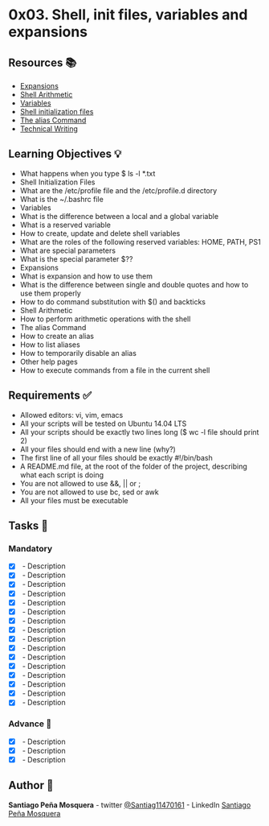 # 0x03. Shell, init files, variables and expansions
## Resources :books:

* [Expansions](./)
* [Shell Arithmetic](./)
* [Variables](./)
* [Shell initialization files](./)
* [The alias Command](./)
* [Technical Writing](./)

## Learning Objectives :bulb:
* What happens when you type $ ls -l *.txt
* Shell Initialization Files
* What are the /etc/profile file and the /etc/profile.d directory
* What is the ~/.bashrc file
* Variables
* What is the difference between a local and a global variable
* What is a reserved variable
* How to create, update and delete shell variables
* What are the roles of the following reserved variables: HOME, PATH, PS1
* What are special parameters
* What is the special parameter $??
* Expansions
* What is expansion and how to use them
* What is the difference between single and double quotes and how to use them properly
* How to do command substitution with $() and backticks
* Shell Arithmetic
* How to perform arithmetic operations with the shell
* The alias Command
* How to create an alias
* How to list aliases
* How to temporarily disable an alias
* Other help pages
* How to execute commands from a file in the current shell

## Requirements :white_check_mark:
* Allowed editors: vi, vim, emacs
* All your scripts will be tested on Ubuntu 14.04 LTS
* All your scripts should be exactly two lines long ($ wc -l file should print 2)
* All your files should end with a new line (why?)
* The first line of all your files should be exactly #!/bin/bash
* A README.md file, at the root of the folder of the project, describing what each script is doing
* You are not allowed to use &&, || or ;
* You are not allowed to use bc, sed or awk
* All your files must be executable
## Tasks :page_with_curl:
### Mandatory
- [x] **[](./0-alias)** - Description
- [x] **[](./resources)** - Description
- [x] **[](./1-hello_you)** - Description
- [x] **[](./2-path)** - Description
- [x] **[](./3-paths)** - Description
- [x] **[](./4-global_variables)** - Description
- [x] **[](./5-local_variables)** - Description
- [x] **[](./6-create_local_variable)** - Description
- [x] **[](./7-create_global_variable)** - Description
- [x] **[](./8-true_knowledge)** - Description
- [x] **[](./9-divide_and_rule)** - Description
- [x] **[](./10-love_exponent_breath)** - Description
- [x] **[](./11-binary_to_decimal)** - Description
- [x] **[](./12-combinations)** - Description
- [x] **[](./13-print_float)** - Description
- [x] **[](./14-decimal_to_hexadecimal)** - Description
### Advance :muscle:
- [x] **[](./100-rot13)** - Description
- [x] **[](./101-odd)** - Description
- [x] **[](./102-water_and_stir)** - Description

## Author :pencil:
**Santiago Peña Mosquera** - twitter [@Santiag11470161](https://twitter.com/Santiag11470161) - LinkedIn [Santiago Peña Mosquera](https://www.linkedin.com/in/santiago-pe%C3%B1a-mosquera-abaa20196/)
